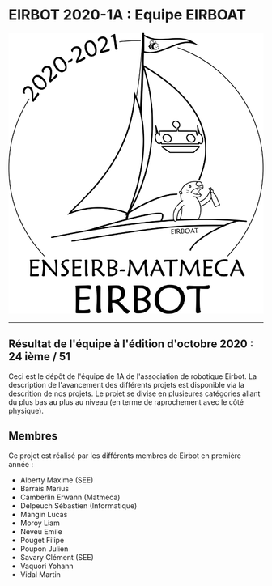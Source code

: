 # EIRBOT 2020-1A : Equipe EIRBOAT 

![alt text](loutreB&W.png)

---

Résultat de l'équipe à l'édition d'octobre 2020 : 24 ième / 51
---

Ceci est le dépôt de l'équipe de 1A de l'association de robotique Eirbot. La
description de l'avancement des différents projets est disponible via la 
[descrition](https://github.com/eirbot/eirbot2020-1A/blob/master/description/descrption.pdf) de nos projets. Le projet se divise en plusieures catégories allant du plus bas au plus au niveau (en terme de raprochement avec le côté physique). 

## Membres
Ce projet est réalisé par les différents membres de Eirbot en première année : 
- Alberty Maxime (SEE)
- Barrais Marius
- Camberlin Erwann (Matmeca)
- Delpeuch Sébastien (Informatique)
- Mangin Lucas
- Moroy Liam
- Neveu Emile
- Pouget Filipe
- Poupon Julien
- Savary Clément (SEE)
- Vaquori Yohann
- Vidal Martin
